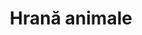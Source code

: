 ---
title: "Hrană animale"
image: "/hrană-animale.jpg"
category: Hrană animale
layout: category
tag: "Timp liber"
---